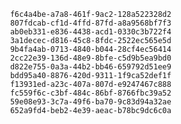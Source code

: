 
                f6c4a4be-a7a8-461f-9ac2-128a522328d2
                807fdcab-cf1d-4ffd-87fd-a8a9568bf7f3
                ab0eb331-e836-4438-acd1-0330c3b722f4
                3a1decec-d816-45c8-8fdc-2522ec565e5d
                9b4fa4ab-0713-4840-b044-28cf4ec56414
                2cc22e39-136d-48e9-8bfe-c5d9b5ea9bd0
                d822e755-0a3a-44b2-bb46-659792d51ee9
                bdd95a40-8876-420d-9311-1f9ca52def1f
                f13931ed-a23c-407a-807d-e9247467c888
                fc559f6c-c3bf-484c-86bf-8766fbc39a52
                59e08e93-3c7a-49f6-ba70-9c83d94a32ae
                652a9fd4-beb2-4e39-aeac-b78bc9dc6c0a
                